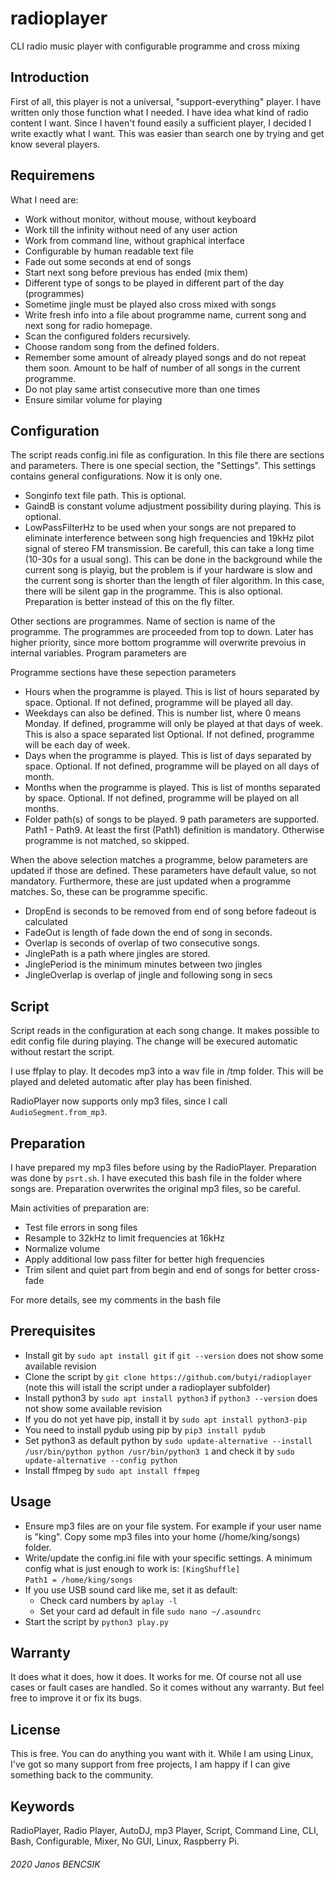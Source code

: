 # radioplayer

CLI radio music player with configurable programme and cross mixing

## Introduction

First of all, this player is not a universal, "support-everything" player.
I have written only those function what I needed. I have idea what kind of
radio content I want. Since I haven't found easily a sufficient player, 
I decided I write exactly what I want. 
This was easier than search one by trying and get know several players.

## Requiremens

What I need are:
- Work without monitor, without mouse, without keyboard
- Work till the infinity without need of any user action
- Work from command line, without graphical interface
- Configurable by human readable text file
- Fade out some seconds at end of songs
- Start next song before previous has ended (mix them)
- Different type of songs to be played in different part of the day (programmes)
- Sometime jingle must be played also cross mixed with songs
- Write fresh info into a file about programme name, current song and next song
  for radio homepage.
- Scan the configured folders recursively.
- Choose random song from the defined folders.
- Remember some amount of already played songs and do not repeat them soon.
  Amount to be half of number of all songs in the current programme.
- Do not play same artist consecutive more than one times
- Ensure similar volume for playing
  
## Configuration

The script reads config.ini file as configuration. 
In this file there are sections and parameters.
There is one special section, the "Settings".
This settings contains general configurations. Now it is only one. 
- Songinfo text file path. This is optional.
- GaindB is constant volume adjustment possibility during playing. This is optional.
- LowPassFilterHz to be used when your songs are not prepared to eliminate
  interference between song high frequencies and 19kHz pilot signal of
  stereo FM transmission. 
  Be carefull, this can take a long time (10-30s for a usual song).
  This can be done in the background while the current song is playig,
  but the problem is if your hardware is slow and the current song is
  shorter than the length of filer algorithm. In this case, there will
  be silent gap in the programme.
  This is also optional.
  Preparation is better instead of this on the fly filter.

Other sections are programmes. Name of section is name of the programme.
The programmes are proceeded from top to down. Later has higher priority, since
more bottom programme will overwrite prevoius in internal variables.
Program parameters are 

Programme sections have these sepection parameters
- Hours when the programme is played. This is list of hours separated by
  space.
  Optional. If not defined, programme will be played all day.
- Weekdays can also be defined. This is number list, where 0 means Monday.
  If defined, programme will only be played at that days of week.
  This is also a space separated list
  Optional. If not defined, programme will be each day of week.
- Days when the programme is played. This is list of days separated by
  space.
  Optional. If not defined, programme will be played on all days of month.
- Months when the programme is played. This is list of months separated by
  space.
  Optional. If not defined, programme will be played on all months.
- Folder path(s) of songs to be played. 9 path parameters are supported.
  Path1 - Path9. At least the first (Path1) definition is mandatory. Otherwise
  programme is not matched, so skipped.

When the above selection matches a programme, below parameters are updated if
those are defined. These parameters have default value, so not mandatory.
Furthermore, these are just updated when a programme matches. So, these
can be programme specific.

- DropEnd is seconds to be removed from end of song before fadeout is calculated
- FadeOut is length of fade down the end of song in seconds.
- Overlap is seconds of overlap of two consecutive songs.
- JinglePath is a path where jingles are stored.
- JinglePeriod is the minimum minutes between two jingles
- JingleOverlap is overlap of jingle and following song in secs

## Script

Script reads in the configuration at each song change. It makes possible to edit
config file during playing. The change will be execured automatic without 
restart the script. 

I use ffplay to play. It decodes mp3 into a wav file in /tmp folder.
This will be played and deleted automatic after play has been finished. 

RadioPlayer now supports only mp3 files, since I call `AudioSegment.from_mp3`. 

## Preparation

I have prepared my mp3 files before using by the RadioPlayer.
Preparation was done by `psrt.sh`. 
I have executed this bash file in the folder where songs are.
Preparation overwrites the original mp3 files, so be careful.

Main activities of preparation are:
- Test file errors in song files
- Resample to 32kHz to limit frequencies at 16kHz
- Normalize volume
- Apply additional low pass filter for better high frequencies
- Trim silent and quiet part from begin and end of songs for better cross-fade

For more details, see my comments in the bash file

## Prerequisites

- Install git by `sudo apt install git` if `git --version` does not show some available revision
- Clone the script by `git clone https://github.com/butyi/radioplayer` (note this will istall the script under a radioplayer subfolder)
- Install python3 by `sudo apt install python3` if `python3 --version` does not show some available revision
- If you do not yet have pip, install it by `sudo apt install python3-pip`
- You need to install pydub using pip by `pip3 install pydub`
- Set python3 as default python by `sudo update-alternative --install /usr/bin/python python /usr/bin/python3 1`
  and check it by `sudo update-alternative --config python`
- Install ffmpeg by `sudo apt install ffmpeg`

## Usage

- Ensure mp3 files are on your file system. For example if your user name is "king".
  Copy some mp3 files into your home (/home/king/songs) folder.
- Write/update the config.ini file with your specific settings.
  A minimum config what is just enough to work is:
  `[KingShuffle]`<br>`Path1 = /home/king/songs`
- If you use USB sound card like me, set it as default:
  - Check card numbers by `aplay -l`
  - Set your card ad default in file `sudo nano ~/.asoundrc`
- Start the script by `python3 play.py`


## Warranty

It does what it does, how it does. 
It works for me. Of course not all use cases or fault cases are handled. 
So it comes without any warranty. But feel free to improve it or fix its bugs.

## License

This is free. You can do anything you want with it.
While I am using Linux, I've got so many support from free projects,
I am happy if I can give something back to the community.

## Keywords

RadioPlayer, Radio Player, AutoDJ, mp3 Player, Script, Command Line, CLI, Bash,
Configurable, Mixer, No GUI, Linux, Raspberry Pi.

###### 2020 Janos BENCSIK


